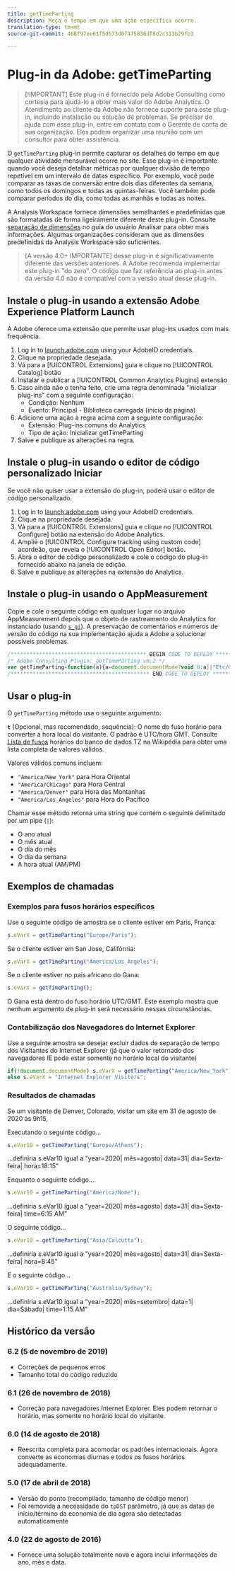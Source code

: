 ```yaml
---
title: getTimeParting
description: Meça o tempo em que uma ação específica ocorre.
translation-type: tm+mt
source-git-commit: 468f97ee61f5d573d07475836df8d2c313b29fb3

---
```



# Plug-in da Adobe: getTimeParting

> [!IMPORTANT] Este plug-in é fornecido pela Adobe Consulting como cortesia para ajudá-lo a obter mais valor do Adobe Analytics. O Atendimento ao cliente da Adobe não fornece suporte para este plug-in, incluindo instalação ou solução de problemas. Se precisar de ajuda com esse plug-in, entre em contato com o Gerente de conta de sua organização. Eles podem organizar uma reunião com um consultor para obter assistência.

O `getTimeParting` plug-in permite capturar os detalhes do tempo em que qualquer atividade mensurável ocorre no site. Esse plug-in é importante quando você deseja detalhar métricas por qualquer divisão de tempo repetível em um intervalo de datas específico. Por exemplo, você pode comparar as taxas de conversão entre dois dias diferentes da semana, como todos os domingos e todas as quintas-feiras. Você também pode comparar períodos do dia, como todas as manhãs e todas as noites.

A Analysis Workspace fornece dimensões semelhantes e predefinidas que são formatadas de forma ligeiramente diferente deste plug-in. Consulte [separação de dimensões](/help/analyze/analysis-workspace/components/dimensions/time-parting-dimensions.md) no guia do usuário Analisar para obter mais informações. Algumas organizações consideram que as dimensões predefinidas da Analysis Workspace são suficientes.

> [A versão 4.0+ IMPORTANTE] desse plug-in é significativamente diferente das versões anteriores. A Adobe recomenda implementar este plug-in &quot;do zero&quot;. O código que faz referência ao plug-in antes da versão 4.0 não é compatível com a versão atual desse plug-in.

## Instale o plug-in usando a extensão Adobe Experience Platform Launch

A Adobe oferece uma extensão que permite usar plug-ins usados com mais frequência.

1. Log in to [launch.adobe.com](https://launch.adobe.com) using your AdobeID credentials.
1. Clique na propriedade desejada.
1. Vá para a [!UICONTROL Extensions] guia e clique no [!UICONTROL Catalog] botão
1. Instalar e publicar a [!UICONTROL Common Analytics Plugins] extensão
1. Caso ainda não o tenha feito, crie uma regra denominada &quot;Inicializar plug-ins&quot; com a seguinte configuração:
   * Condição: Nenhum
   * Evento: Principal - Biblioteca carregada (início da página)
1. Adicione uma ação à regra acima com a seguinte configuração:
   * Extensão: Plug-ins comuns do Analytics
   * Tipo de ação: Inicializar getTimeParting
1. Salve e publique as alterações na regra.

## Instale o plug-in usando o editor de código personalizado Iniciar

Se você não quiser usar a extensão do plug-in, poderá usar o editor de código personalizado.

1. Log in to [launch.adobe.com](https://launch.adobe.com) using your AdobeID credentials.
1. Clique na propriedade desejada.
1. Vá para a [!UICONTROL Extensions] guia e clique no [!UICONTROL Configure] botão na extensão do Adobe Analytics.
1. Amplie o [!UICONTROL Configure tracking using custom code] acordeão, que revela o [!UICONTROL Open Editor] botão.
1. Abra o editor de código personalizado e cole o código do plug-in fornecido abaixo na janela de edição.
1. Salve e publique as alterações na extensão do Analytics.

## Instale o plug-in usando o AppMeasurement

Copie e cole o seguinte código em qualquer lugar no arquivo AppMeasurement depois que o objeto de rastreamento do Analytics for instanciado (usando [`s_gi`](../functions/s-gi.md)). A preservação de comentários e números de versão do código na sua implementação ajuda a Adobe a solucionar possíveis problemas.

```js
/******************************************* BEGIN CODE TO DEPLOY *******************************************/
/* Adobe Consulting Plugin: getTimeParting v6.2 */
var getTimeParting=function(a){a=document.documentMode?void 0:a||"Etc/GMT";a=(new Date).toLocaleDateString("en-US",{timeZone:a, minute:"numeric",hour:"numeric",weekday:"long",day:"numeric",year:"numeric",month:"long"});a=/([a-zA-Z]+).*?([a-zA-Z]+).*?([0-9]+).*?([0-9]+)(.*?)([0-9])(.*)/.exec(a);return"year="+a[4]+" | month="+a[2]+" | date="+a[3]+" | day="+a[1]+" | time="+(a[6]+a[7])};
/******************************************** END CODE TO DEPLOY ********************************************/
```

## Usar o plug-in

O `getTimeParting` método usa o seguinte argumento:

**`t`** (Opcional, mas recomendado, sequência): O nome do fuso horário para converter a hora local do visitante.  O padrão é UTC/hora GMT. Consulte [Lista de fusos](https://en.wikipedia.org/wiki/List_of_tz_database_time_zones) horários do banco de dados TZ na Wikipédia para obter uma lista completa de valores válidos.

Valores válidos comuns incluem:

* `"America/New_York"` para Hora Oriental
* `"America/Chicago"` para Hora Central
* `"America/Denver"` para Hora das Montanhas
* `"America/Los_Angeles"` para Hora do Pacífico

Chamar esse método retorna uma string que contém o seguinte delimitado por um pipe (`|`):

* O ano atual
* O mês atual
* O dia do mês
* O dia da semana
* A hora atual (AM/PM)

## Exemplos de chamadas

### Exemplos para fusos horários específicos

Use o seguinte código de amostra se o cliente estiver em Paris, França:

```js
s.eVarX = getTimeParting("Europe/Paris");
```

Se o cliente estiver em San Jose, Califórnia:

```js
s.eVarX = getTimeParting("America/Los_Angeles");
```

Se o cliente estiver no país africano do Gana:

```js
s.eVarX = getTimeParting();
```

O Gana está dentro do fuso horário UTC/GMT.  Este exemplo mostra que nenhum argumento de plug-in será necessário nessas circunstâncias.

### Contabilização dos Navegadores do Internet Explorer

Use a seguinte amostra se desejar excluir dados de separação de tempo dos Visitantes do Internet Explorer (já que o valor retornado dos navegadores IE pode estar somente no horário local do visitante)

```js
if(!document.documentMode) s.eVarX = getTimeParting("America/New_York");
else s.eVarX = "Internet Explorer Visitors";
```

### Resultados de chamadas

Se um visitante de Denver, Colorado, visitar um site em 31 de agosto de 2020 às 9h15,

Executando o seguinte código...

```js
s.eVar10 = getTimeParting("Europe/Athens");
```

...definiria s.eVar10 igual a &quot;year=2020| mês=agosto| data=31| dia=Sexta-feira| hora=18:15&quot;

Enquanto o seguinte código...

```js
s.eVar10 = getTimeParting("America/Nome");
```

...definiria s.eVar10 igual a &quot;year=2020| mês=agosto| data=31| dia=Sexta-feira| time=6:15 AM&quot;

O seguinte código...

```js
s.eVar10 = getTimeParting("Asia/Calcutta");
```

...definiria s.eVar10 igual a &quot;year=2020| mês=agosto| data=31| dia=Sexta-feira| hora=8:45&quot;

E o seguinte código...

```js
s.eVar10 = getTimeParting("Australia/Sydney");
```

...definiria s.eVar10 igual a &quot;year=2020| mês=setembro| data=1| dia=Sábado| time=1:15 AM&quot;

## Histórico da versão

### 6.2 (5 de novembro de 2019)

* Correções de pequenos erros
* Tamanho total do código reduzido

### 6.1 (26 de novembro de 2018)

* Correção para navegadores Internet Explorer. Eles podem retornar o horário, mas somente no horário local do visitante.

### 6.0 (14 de agosto de 2018)

* Reescrita completa para acomodar os padrões internacionais. Agora converte as economias diurnas e todos os fusos horários adequadamente.

### 5.0 (17 de abril de 2018)

* Versão do ponto (recompilado, tamanho de código menor)
* Foi removida a necessidade do `tpDST` parâmetro, já que as datas de início/término da economia de dia agora são detectadas automaticamente

### 4.0 (22 de agosto de 2016)

* Fornece uma solução totalmente nova e agora inclui informações de ano, mês e data.
